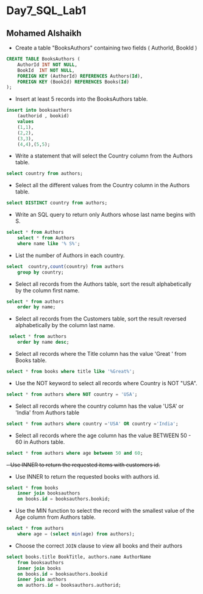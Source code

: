 
# Day7_SQL_Lab1

## Mohamed Alshaikh 

- Create a table "BooksAuthors" containing two fields ( AuthorId, BookId )
```sql
CREATE TABLE BooksAuthors (
    AuthorId INT NOT NULL,
    BookId  INT NOT NULL,
    FOREIGN KEY (AuthorId) REFERENCES Authors(Id),
    FOREIGN KEY (BookId) REFERENCES Books(Id)
);
```
- Insert at least 5 records into the BooksAuthors table.

```sql
insert into booksauthors
	(authorid , bookid)
	values
	(1,1),
	(2,2),
	(3,3),
	(4,4),(5,5);
```


- Write a statement that will select the Country column from the Authors table.
```sql
select country from authors;
```

- Select all the different values from the Country column in the Authors table.
```sql
select DISTINCT country from authors;
```

- Write an SQL query to return only Authors whose last name begins with S.
```sql
select * from Authors 
	select * from Authors 
	where name like '% S%';
 ```

- List the number of Authors in each country.
```sql
select  country,count(country) from authors
	group by country;
 ```
  
- Select all records from the Authors table, sort the result alphabetically by the column first name.
```sql
select * from authors 
	order by name;
 ```
 
- Select all records from the Customers table, sort the result reversed alphabetically by the column last name.
```sql
 select * from authors 
	order by name desc;
 ```
 
- Select all records where the Title column has the value 'Great ' from Books table.
```sql
select * from books where title like '%Great%';
```

- Use the NOT keyword to select all records where Country is NOT "USA".
```sql
select * from authors where NOT country = 'USA';
```

- Select all records where the country column has the value 'USA' or 'India' from Authors table
```sql
select * from authors where country ='USA' OR country ='India';
```

- Select all records where the age column has the value BETWEEN 50 - 60 in Authors table.
```sql
select * from authors where age between 50 and 60;
```

~~- Use INNER to return the requested items with customers id.~~
- Use INNER to return the requested books with authors id.
```sql 
select * from books
	inner join booksauthors
	on books.id = booksauthors.bookid;
```

- Use the MIN function to select the record with the smallest value of the Age column from Authors table.
```sql
select * from authors
	where age = (select min(age) from authors);
 ```
 
- Choose the correct `JOIN` clause to view all books and their authors
```sql
select books.title BookTitle, authors.name AuthorName 
	from booksauthors
	inner join books
	on books.id = booksauthors.bookid
	inner join authors 
	on authors.id = booksauthors.authorid;
```

